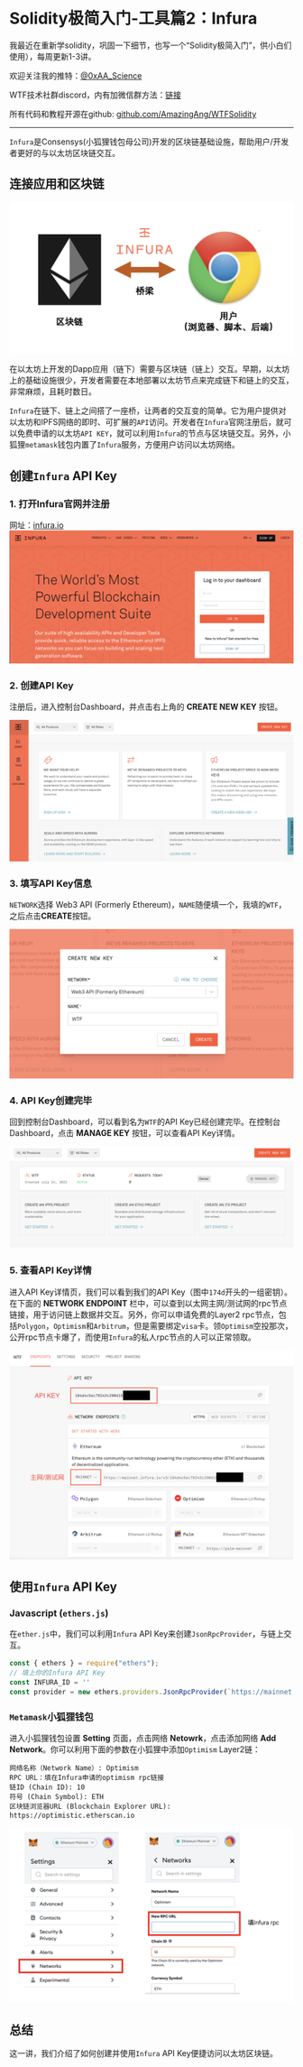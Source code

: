 # Solidity极简入门-工具篇2：Infura

我最近在重新学solidity，巩固一下细节，也写一个“Solidity极简入门”，供小白们使用），每周更新1-3讲。

欢迎关注我的推特：[@0xAA_Science](https://twitter.com/0xAA_Science)

WTF技术社群discord，内有加微信群方法：[链接](https://discord.gg/5akcruXrsk)

所有代码和教程开源在github: [github.com/AmazingAng/WTFSolidity](https://github.com/AmazingAng/WTFSolidity)

-----
`Infura`是Consensys(小狐狸钱包母公司)开发的区块链基础设施，帮助用户/开发者更好的与以太坊区块链交互。

## 连接应用和区块链

![链下链上交互](./img/infura1.png)

在以太坊上开发的Dapp应用（链下）需要与区块链（链上）交互。早期，以太坊上的基础设施很少，开发者需要在本地部署以太坊节点来完成链下和链上的交互，非常麻烦，且耗时数日。

`Infura`在链下、链上之间搭了一座桥，让两者的交互变的简单。它为用户提供对以太坊和IPFS网络的即时、可扩展的`API`访问。开发者在`Infura`官网注册后，就可以免费申请的以太坊`API KEY`，就可以利用`Infura`的节点与区块链交互。另外，小狐狸`metamask`钱包内置了`Infura`服务，方便用户访问以太坊网络。

## 创建`Infura` API Key

### 1. 打开Infura官网并注册

网址：[infura.io](https://infura.io)
![Infura官网](./img/infura2.png)

### 2. 创建API Key
注册后，进入控制台Dashboard，并点击右上角的 **CREATE NEW KEY** 按钮。

![创建API Key](./img/infura3.png)

### 3. 填写API Key信息

`NETWORK`选择 Web3 API (Formerly Ethereum)，`NAME`随便填一个，我填的`WTF`，之后点击**CREATE**按钮。

![填写信息](./img/infura4.png)

### 4. API Key创建完毕

回到控制台Dashboard，可以看到名为`WTF`的API Key已经创建完毕。在控制台Dashboard，点击  **MANAGE KEY** 按钮，可以查看API Key详情。


![API Key创建完毕](./img/infura5.png)

### 5. 查看API Key详情

进入API Key详情页，我们可以看到我们的API Key（图中`174d`开头的一组密钥）。在下面的 **NETWORK ENDPOINT** 栏中，可以查到以太网主网/测试网的rpc节点链接，用于访问链上数据并交互。另外，你可以申请免费的Layer2 rpc节点，包括`Polygon`，`Optimism`和`Arbitrum`，但是需要绑定`visa`卡。领`Optimism`空投那次，公开rpc节点卡爆了，而使用`Infura`的私人rpc节点的人可以正常领取。

![查看信息](./img/infura6.png)

## 使用`Infura` API Key 
### Javascript (`ethers.js`)
在`ether.js`中，我们可以利用`Infura` API Key来创建`JsonRpcProvider`，与链上交互。

```javascript
const { ethers } = require("ethers");
// 填上你的Infura API Key
const INFURA_ID = '' 
const provider = new ethers.providers.JsonRpcProvider(`https://mainnet.infura.io/v3/${INFURA_ID}`)
```

### `Metamask`小狐狸钱包

进入小狐狸钱包设置 **Setting** 页面，点击网络 **Netowrk**，点击添加网络 **Add Network**。你可以利用下面的参数在小狐狸中添加`Optimism` Layer2链：

```
网络名称（Network Name）: Optimism
RPC URL：填在Infura申请的optimism rpc链接
链ID (Chain ID): 10
符号 (Chain Symbol): ETH
区块链浏览器URL (Blockchain Explorer URL): https://optimistic.etherscan.io
```

![小狐狸配置私人rpc](./img/infura7.png)

## 总结

这一讲，我们介绍了如何创建并使用`Infura` API Key便捷访问以太坊区块链。